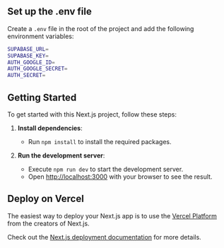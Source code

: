 ## Set up the .env file

Create a `.env` file in the root of the project and add the following environment variables:

```bash
SUPABASE_URL=
SUPABASE_KEY=
AUTH_GOOGLE_ID=
AUTH_GOOGLE_SECRET=
AUTH_SECRET=
```

## Getting Started

To get started with this Next.js project, follow these steps:

1. **Install dependencies**:

   - Run `npm install` to install the required packages.

2. **Run the development server**:
   - Execute `npm run dev` to start the development server.
   - Open [http://localhost:3000](http://localhost:3000) with your browser to see the result.

## Deploy on Vercel

The easiest way to deploy your Next.js app is to use the [Vercel Platform](https://vercel.com/new) from the creators of Next.js.

Check out the [Next.js deployment documentation](https://nextjs.org/docs/deployment) for more details.
